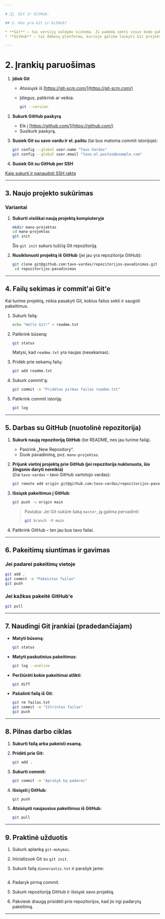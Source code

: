 ```yaml
---

# 🧑‍💻  Git ir GitHub:

## 1. Kas yra Git ir GitHub?

* **Git** – tai versijų valdymo sistema. Ji padeda sekti visus kodo pakeitimus, grįžti prie senesnių versijų, dirbti keliems žmonėms su tuo pačiu projektu.
* **GitHub** – tai debesų platforma, kurioje galima laikyti Git projektus. Ji leidžia pasidalinti projektu su kitais ar tiesiog turėti atsarginę kopiją.

---
```


# 2. Įrankių paruošimas

1. **Įdiek Git**

   - Atsisiųsk iš [https://git-scm.com/](https://git-scm.com/)
   - Įdiegus, patikrink ar veikia:

     ```bash
     git --version
     ```

2. **Sukurk GitHub paskyrą**

   - Eik į [https://github.com/](https://github.com/)
   - Susikurk paskyrą.

3. **Susiek Git su savo vardu ir el. paštu**
   (tai bus matoma commit istorijoje):

   ```bash
   git config --global user.name "Tavo Vardas"
   git config --global user.email "tavo.el.pastas@example.com"
   ```

4. **Susiek Git su GitHub per SSH**

[Kaip sukurti ir panaudoti SSH raktą](gitHub_ssh.md)

---

## 3. Naujo projekto sukūrimas

### Variantai

1. **Sukurti visiškai naują projektą kompiuteryje**

   ```bash
   mkdir mano-projektas
   cd mano-projektas
   git init
   ```

   Šis `git init` sukurs tuščią Git repozitoriją.

2. **Nusiklonuoti projektą iš GitHub**
   (jei jau yra repozitorija GitHub):

   ```bash
   git clone git@github.com:tavo-vardas/repozitorijos-pavadinimas.git
    cd repozitorijos-pavadinimas
   ```

---

## 4. Failų sekimas ir commit'ai Git'e

Kai turime projektą, reikia pasakyti Git, kokius failus sekti ir saugoti pakeitimus.

1. Sukurk failą:

   ```bash
   echo "Hello Git!" > readme.txt
   ```

2. Patikrink būseną:

   ```bash
   git status
   ```

   Matysi, kad `readme.txt` yra naujas (nesekamas).

3. Pridėk prie sekamų failų:

   ```bash
   git add readme.txt
   ```

4. Sukurk commit'ą:

   ```bash
   git commit -m "Pridėtas pirmas failas readme.txt"
   ```

5. Patikrink commit istoriją:

   ```bash
   git log
   ```

---

## 5. Darbas su GitHub (nuotolinė repozitorija)

1. **Sukurk naują repozitoriją GitHub** (be README, nes jau turime failą).

   - Pasirink „New Repository“.
   - Duok pavadinimą, pvz. `mano-projektas`.

2. **Prijunk vietinį projektą prie GitHub (jei repozitorija nuklonuota, šio žingsnio daryti nereikia)**  
   (čia `tavo-vardas` – tavo GitHub vartotojo vardas):

   ```bash
   git remote add origin git@github.com:tavo-vardas/repozitorijos-pavadinimas.git
   ```

3. **Išsiųsk pakeitimus į GitHub**:

   ```bash
   git push -u origin main
   ```

   > Pastaba: Jei Git sukūrė šaką `master`, ją galima pervadinti:
   >
   > ```bash
   > git branch -M main
   > ```

4. Patikrink GitHub – ten jau bus tavo failai.

---

## 6. Pakeitimų siuntimas ir gavimas

### Jei padarei pakeitimų vietoje

```bash
git add .
git commit -m "Pakeistas failas"
git push
```

### Jei kažkas pakeitė GitHub'e

```bash
git pull
```

---

## 7. Naudingi Git įrankiai (pradedančiajam)

- **Matyti būseną**:

  ```bash
  git status
  ```

- **Matyti paskutinius pakeitimus**:

  ```bash
  git log --oneline
  ```

- **Peržiūrėti kokie pakeitimai atlikti**:

  ```bash
  git diff
  ```

- **Pašalinti failą iš Git**:

  ```bash
  git rm failas.txt
  git commit -m "Ištrintas failas"
  git push
  ```

---

## 8. Pilnas darbo ciklas

1. **Sukurti failą arba pakeisti esamą.**
2. **Pridėti prie Git:**

   ```bash
   git add .
   ```

3. **Sukurti commit:**

   ```bash
   git commit -m "Aprašyk ką padarei"
   ```

4. **Išsiųsti į GitHub:**

   ```bash
   git push
   ```

5. **Atsisiųsti naujausius pakeitimus iš GitHub:**

   ```bash
   git pull
   ```

---

## 9. Praktinė užduotis

1. Sukurk aplanką `git-mokymai`.
2. Inicializuok Git su `git init`.
3. Sukurk failą `dienorastis.txt` ir parašyk jame:

   ```Šiandien išmokau naudotis Git!
   ```

4. Padaryk pirmą commit.
5. Sukurk repozitoriją GitHub ir išsiųsk savo projektą.
6. Pakviesk draugą prisidėti prie repozitorijos, kad jis irgi padarytų pakeitimą.

---
